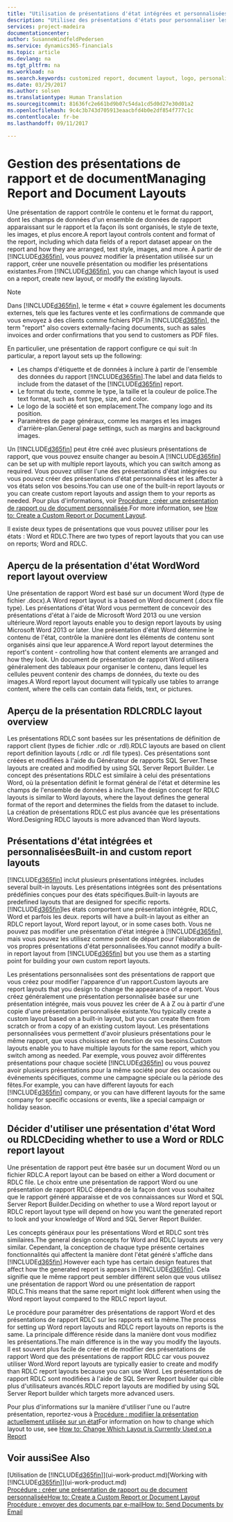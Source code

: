 ```yaml
---
title: "Utilisation de présentations d'état intégrées et personnalisées pour les états et les documents | Microsoft Docs"
description: "Utilisez des présentations d'états pour personnaliser les documents, par exemple, pour personnaliser la police, le logo, ou la mise en page des fichiers PDF que vous envoyez aux clients."
services: project-madeira
documentationcenter: 
author: SusanneWindfeldPedersen
ms.service: dynamics365-financials
ms.topic: article
ms.devlang: na
ms.tgt_pltfrm: na
ms.workload: na
ms.search.keywords: customized report, document layout, logo, personalize
ms.date: 03/29/2017
ms.author: solsen
ms.translationtype: Human Translation
ms.sourcegitcommit: 81636fc2e661bd9b07c54da1cd5d0d27e30d01a2
ms.openlocfilehash: 9c4c3b743d705913eaacbfd4b0e2df854f777c1c
ms.contentlocale: fr-be
ms.lasthandoff: 09/11/2017

---
```

# <a name="managing-report-and-document-layouts"></a><span data-ttu-id="510a2-103">Gestion des présentations de rapport et de document</span><span class="sxs-lookup"><span data-stu-id="510a2-103">Managing Report and Document Layouts</span></span>
<span data-ttu-id="510a2-104">Une présentation de rapport contrôle le contenu et le format du rapport, dont les champs de données d'un ensemble de données de rapport apparaissant sur le rapport et la façon ils sont organisés, le style de texte, les images, et plus encore.</span><span class="sxs-lookup"><span data-stu-id="510a2-104">A report layout controls content and format of the report, including which data fields of a report dataset appear on the report and how they are arranged, text style, images, and more.</span></span> <span data-ttu-id="510a2-105">À partir de [!INCLUDE[d365fin](includes/d365fin_md.md)], vous pouvez modifier la présentation utilisée sur un rapport, créer une nouvelle présentation ou modifier les présentations existantes.</span><span class="sxs-lookup"><span data-stu-id="510a2-105">From [!INCLUDE[d365fin](includes/d365fin_md.md)], you can change which layout is used on a report, create new layout, or modify the existing layouts.</span></span>

> [!NOTE]  
>   <span data-ttu-id="510a2-106">Dans [!INCLUDE[d365fin](includes/d365fin_md.md)], le terme « état » couvre également les documents externes, tels que les factures vente et les confirmations de commande que vous envoyez à des clients comme fichiers PDF.</span><span class="sxs-lookup"><span data-stu-id="510a2-106">In [!INCLUDE[d365fin](includes/d365fin_md.md)], the term "report" also covers externally-facing documents, such as sales invoices and order confirmations that you send to customers as PDF files.</span></span>

<span data-ttu-id="510a2-107">En particulier, une présentation de rapport configure ce qui suit :</span><span class="sxs-lookup"><span data-stu-id="510a2-107">In particular, a report layout sets up the following:</span></span>

* <span data-ttu-id="510a2-108">Les champs d'étiquette et de données à inclure à partir de l'ensemble des données du rapport [!INCLUDE[d365fin](includes/d365fin_md.md)].</span><span class="sxs-lookup"><span data-stu-id="510a2-108">The label and data fields to include from the dataset of the [!INCLUDE[d365fin](includes/d365fin_md.md)] report.</span></span>
* <span data-ttu-id="510a2-109">Le format du texte, comme le type, la taille et la couleur de police.</span><span class="sxs-lookup"><span data-stu-id="510a2-109">The text format, such as font type, size, and color.</span></span>
* <span data-ttu-id="510a2-110">Le logo de la société et son emplacement.</span><span class="sxs-lookup"><span data-stu-id="510a2-110">The company logo and its position.</span></span>
* <span data-ttu-id="510a2-111">Paramètres de page généraux, comme les marges et les images d'arrière-plan.</span><span class="sxs-lookup"><span data-stu-id="510a2-111">General page settings, such as margins and background images.</span></span>

<span data-ttu-id="510a2-112">Un [!INCLUDE[d365fin](includes/d365fin_md.md)] peut être créé avec plusieurs présentations de rapport, que vous pouvez ensuite changer au besoin.</span><span class="sxs-lookup"><span data-stu-id="510a2-112">A [!INCLUDE[d365fin](includes/d365fin_md.md)] can be set up with multiple report layouts, which you can switch among as required.</span></span> <span data-ttu-id="510a2-113">Vous pouvez utiliser l'une des présentations d'état intégrées ou vous pouvez créer des présentations d'état personnalisées et les affecter à vos états selon vos besoins.</span><span class="sxs-lookup"><span data-stu-id="510a2-113">You can use one of the built-in report layouts or you can create custom report layouts and assign them to your reports as needed.</span></span> <span data-ttu-id="510a2-114">Pour plus d'informations, voir [Procédure : créer une présentation de rapport ou de document personnalisée](ui-how-create-custom-report-layout.md).</span><span class="sxs-lookup"><span data-stu-id="510a2-114">For more information, see [How to: Create a Custom Report or Document Layout](ui-how-create-custom-report-layout.md).</span></span>

<span data-ttu-id="510a2-115">Il existe deux types de présentations que vous pouvez utiliser pour les états : Word et RDLC.</span><span class="sxs-lookup"><span data-stu-id="510a2-115">There are two types of report layouts that you can use on reports; Word and RDLC.</span></span>

## <a name="word-report-layout-overview"></a><span data-ttu-id="510a2-116">Aperçu de la présentation d'état Word</span><span class="sxs-lookup"><span data-stu-id="510a2-116">Word report layout overview</span></span>
<span data-ttu-id="510a2-117">Une présentation de rapport Word est basé sur un document Word (type de fichier .docx).</span><span class="sxs-lookup"><span data-stu-id="510a2-117">A Word report layout is a based on Word document (.docx file type).</span></span> <span data-ttu-id="510a2-118">Les présentations d'état Word vous permettent de concevoir des présentations d'état à l'aide de Microsoft Word 2013 ou une version ultérieure.</span><span class="sxs-lookup"><span data-stu-id="510a2-118">Word report layouts enable you to design report layouts by using Microsoft Word 2013 or later.</span></span> <span data-ttu-id="510a2-119">Une présentation d'état Word détermine le contenu de l'état, contrôle la manière dont les éléments de contenu sont organisés ainsi que leur apparence.</span><span class="sxs-lookup"><span data-stu-id="510a2-119">A Word report layout determines the report's content - controlling how that content elements are arranged and how they look.</span></span> <span data-ttu-id="510a2-120">Un document de présentation de rapport Word utilisera généralement des tableaux pour organiser le contenu, dans lequel les cellules peuvent contenir des champs de données, du texte ou des images.</span><span class="sxs-lookup"><span data-stu-id="510a2-120">A Word report layout document will typically use tables to arrange content, where the cells can contain data fields, text, or pictures.</span></span>

## <a name="rdlc-layout-overview"></a><span data-ttu-id="510a2-121">Aperçu de la présentation RDLC</span><span class="sxs-lookup"><span data-stu-id="510a2-121">RDLC layout overview</span></span>
<span data-ttu-id="510a2-122">Les présentations RDLC sont basées sur les présentations de définition de rapport client (types de fichier .rdlc or .rdl).</span><span class="sxs-lookup"><span data-stu-id="510a2-122">RDLC layouts are based on client report definition layouts (.rdlc or .rdl file types).</span></span> <span data-ttu-id="510a2-123">Ces présentations sont créées et modifiées à l'aide du Générateur de rapports SQL Server.</span><span class="sxs-lookup"><span data-stu-id="510a2-123">These layouts are created and modified by using SQL Server Report Builder.</span></span> <span data-ttu-id="510a2-124">Le concept des présentations RDLC est similaire à celui des présentations Word, où la présentation définit le format général de l'état et détermine les champs de l'ensemble de données à inclure.</span><span class="sxs-lookup"><span data-stu-id="510a2-124">The design concept for RDLC layouts is similar to Word layouts, where the layout defines the general format of the report and determines the fields from the dataset to include.</span></span> <span data-ttu-id="510a2-125">La création de présentations RDLC est plus avancée que les présentations Word.</span><span class="sxs-lookup"><span data-stu-id="510a2-125">Designing RDLC layouts is more advanced than Word layouts.</span></span>

## <a name="built-in-and-custom-report-layouts"></a><span data-ttu-id="510a2-126">Présentations d'état intégrées et personnalisées</span><span class="sxs-lookup"><span data-stu-id="510a2-126">Built-in and custom report layouts</span></span>
[!INCLUDE[d365fin](includes/d365fin_md.md)]<span data-ttu-id="510a2-127"> inclut plusieurs présentations intégrées.</span><span class="sxs-lookup"><span data-stu-id="510a2-127"> includes several built-in layouts.</span></span> <span data-ttu-id="510a2-128">Les présentations intégrées sont des présentations prédéfinies conçues pour des états spécifiques.</span><span class="sxs-lookup"><span data-stu-id="510a2-128">Built-in layouts are predefined layouts that are designed for specific reports.</span></span> [!INCLUDE[d365fin](includes/d365fin_md.md)]<span data-ttu-id="510a2-129">les états comportent une présentation intégrée, RDLC, Word et parfois les deux.</span><span class="sxs-lookup"><span data-stu-id="510a2-129"> reports will have a built-in layout as either an RDLC report layout, Word report layout, or in some cases both.</span></span> <span data-ttu-id="510a2-130">Vous ne pouvez pas modifier une présentation d'état intégrée à [!INCLUDE[d365fin](includes/d365fin_md.md)], mais vous pouvez les utilisez comme point de départ pour l'élaboration de vos propres présentations d'état personnalisées.</span><span class="sxs-lookup"><span data-stu-id="510a2-130">You cannot modify a built-in report layout from [!INCLUDE[d365fin](includes/d365fin_md.md)] but you use them as a starting point for building your own custom report layouts.</span></span>

<span data-ttu-id="510a2-131">Les présentations personnalisées sont des présentations de rapport que vous créez pour modifier l'apparence d'un rapport.</span><span class="sxs-lookup"><span data-stu-id="510a2-131">Custom layouts are report layouts that you design to change the appearance of a report.</span></span> <span data-ttu-id="510a2-132">Vous créez généralement une présentation personnalisée basée sur une présentation intégrée, mais vous pouvez les créer de A à Z ou à partir d'une copie d'une présentation personnalisée existante.</span><span class="sxs-lookup"><span data-stu-id="510a2-132">You typically create a custom layout based on a built-in layout, but you can create them from scratch or from a copy of an existing custom layout.</span></span> <span data-ttu-id="510a2-133">Les présentations personnalisées vous permettent d'avoir plusieurs présentations pour le même rapport, que vous choisissez en fonction de vos besoins.</span><span class="sxs-lookup"><span data-stu-id="510a2-133">Custom layouts enable you to have multiple layouts for the same report, which you switch among as needed.</span></span> <span data-ttu-id="510a2-134">Par exemple, vous pouvez avoir différentes présentations pour chaque société [!INCLUDE[d365fin](includes/d365fin_md.md)] ou vous pouvez avoir plusieurs présentations pour la même société pour des occasions ou événements spécifiques, comme une campagne spéciale ou la période des fêtes.</span><span class="sxs-lookup"><span data-stu-id="510a2-134">For example, you can have different layouts for each [!INCLUDE[d365fin](includes/d365fin_md.md)] company, or you can have different layouts for the same company for specific occasions or events, like a special campaign or holiday season.</span></span>

## <a name="deciding-whether-to-use-a-word-or-rdlc-report-layout"></a><span data-ttu-id="510a2-135">Décider d'utiliser une présentation d'état Word ou RDLC</span><span class="sxs-lookup"><span data-stu-id="510a2-135">Deciding whether to use a Word or RDLC report layout</span></span>
<span data-ttu-id="510a2-136">Une présentation de rapport peut être basée sur un document Word ou un fichier RDLC.</span><span class="sxs-lookup"><span data-stu-id="510a2-136">A report layout can be based on either a Word document or RDLC file.</span></span> <span data-ttu-id="510a2-137">Le choix entre une présentation de rapport Word ou une présentation de rapport RDLC dépendra de la façon dont vous souhaitez que le rapport généré apparaisse et de vos connaissances sur Word et SQL Server Report Builder.</span><span class="sxs-lookup"><span data-stu-id="510a2-137">Deciding on whether to use a Word report layout or RDLC report layout type will depend on how you want the generated report to look and your knowledge of Word and SQL Server Report Builder.</span></span>

<span data-ttu-id="510a2-138">Les concepts généraux pour les présentations Word et RDLC sont très similaires.</span><span class="sxs-lookup"><span data-stu-id="510a2-138">The general design concepts for Word and RDLC layouts are very similar.</span></span> <span data-ttu-id="510a2-139">Cependant, la conception de chaque type présente certaines fonctionnalités qui affectent la manière dont l'état généré s'affiche dans [!INCLUDE[d365fin](includes/d365fin_md.md)].</span><span class="sxs-lookup"><span data-stu-id="510a2-139">However each type has certain design features that affect how the generated report is appears in [!INCLUDE[d365fin](includes/d365fin_md.md)].</span></span> <span data-ttu-id="510a2-140">Cela signifie que le même rapport peut sembler différent selon que vous utilisez une présentation de rapport Word ou une présentation de rapport RDLC.</span><span class="sxs-lookup"><span data-stu-id="510a2-140">This means that the same report might look different when using the Word report layout compared to the RDLC report layout.</span></span>

<span data-ttu-id="510a2-141">Le procédure pour paramétrer des présentations de rapport Word et des présentations de rapport RDLC sur les rapports est la même.</span><span class="sxs-lookup"><span data-stu-id="510a2-141">The process for setting up Word report layouts and RDLC report layouts on reports is the same.</span></span> <span data-ttu-id="510a2-142">La principale différence réside dans la manière dont vous modifiez les présentations.</span><span class="sxs-lookup"><span data-stu-id="510a2-142">The main difference is in the way you modify the layouts.</span></span> <span data-ttu-id="510a2-143">Il est souvent plus facile de créer et de modifier des présentations de rapport Word que des présentations de rapport RDLC car vous pouvez utiliser Word.</span><span class="sxs-lookup"><span data-stu-id="510a2-143">Word report layouts are typically easier to create and modify than RDLC report layouts because you can use Word.</span></span> <span data-ttu-id="510a2-144">Les présentations de rapport RDLC sont modifiées à l'aide de SQL Server Report builder qui cible plus d'utilisateurs avancés.</span><span class="sxs-lookup"><span data-stu-id="510a2-144">RDLC report layouts are modified by using SQL Server Report builder which targets more advanced users.</span></span>

<span data-ttu-id="510a2-145">Pour plus d'informations sur la manière d'utiliser l'une ou l'autre présentation, reportez-vous à [Procédure : modifiier la présentation actuellement utilisée sur un état](ui-how-change-layout-currently-used-report.md)</span><span class="sxs-lookup"><span data-stu-id="510a2-145">For information on how to change which layout to use, see [How to: Change Which Layout is Currently Used on a Report](ui-how-change-layout-currently-used-report.md)</span></span>

## <a name="see-also"></a><span data-ttu-id="510a2-146">Voir aussi</span><span class="sxs-lookup"><span data-stu-id="510a2-146">See Also</span></span>
<span data-ttu-id="510a2-147">[Utilisation de [!INCLUDE[d365fin](includes/d365fin_md.md)]](ui-work-product.md)</span><span class="sxs-lookup"><span data-stu-id="510a2-147">[Working with [!INCLUDE[d365fin](includes/d365fin_md.md)]](ui-work-product.md)</span></span>  
[<span data-ttu-id="510a2-148">Procédure : créer une présentation de rapport ou de document personnalisée</span><span class="sxs-lookup"><span data-stu-id="510a2-148">How to: Create a Custom Report or Document Layout</span></span>](ui-how-create-custom-report-layout.md)  
[<span data-ttu-id="510a2-149">Procédure : envoyer des documents par e-mail</span><span class="sxs-lookup"><span data-stu-id="510a2-149">How to: Send Documents by Email</span></span>](ui-how-send-documents-email.md)


